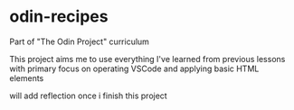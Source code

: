 # odin-recipes
Part of "The Odin Project" curriculum

This project aims me to use everything I've learned from previous lessons with primary focus on operating VSCode and applying basic HTML elements

will add reflection once i finish this project